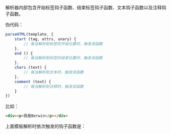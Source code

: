 解析器内部包含开始标签钩子函数、结束标签钩子函数、文本钩子函数以及注释钩子函数。

伪代码：
```javascript
parseHTML(template, {
    start (tag, attrs, unary) {
        // 每当解析到标签的开始位置时，触发该函数
    },
    end () {
        // 每当解析到标签的结束位置时，触发该函数
    },
    chars (text) {
        // 每当解析到文本时，触发该函数
    },
    comment (text) {
        // 每当解析到注释时，触发该函数
    }
})
```

比如：
```html
<div><p>我是Berwin</p></div>
```

上面模板解析时依次触发的钩子函数是：
